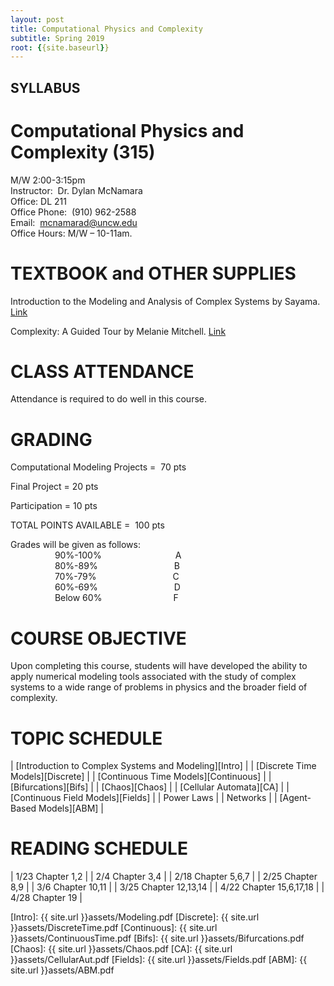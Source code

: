 ```yaml
---
layout: post
title: Computational Physics and Complexity
subtitle: Spring 2019
root: {{site.baseurl}}
---
```


## SYLLABUS

# Computational Physics and Complexity (315)

M/W 2:00-3:15pm  
Instructor:  Dr. Dylan McNamara  
Office: DL 211  
Office Phone:  (910) 962-2588  
Email:  mcnamarad@uncw.edu  
Office Hours: M/W – 10-11am.  

# TEXTBOOK and OTHER SUPPLIES

Introduction to the Modeling and Analysis of Complex Systems by Sayama.  [Link][Book]

Complexity: A Guided Tour by Melanie Mitchell.  [Link][Book2]

# CLASS ATTENDANCE

Attendance is required to do well in this course.  

# GRADING

Computational Modeling Projects     =  70 pts   

Final Project                       =  20 pts

Participation                       =  10 pts

TOTAL POINTS AVAILABLE              =  100 pts

Grades will be given as follows:  
                  90%-100%                              A  
                  80%-89%                               B  
                  70%-79%                               C  
                  60%-69%                               D  
                  Below 60%                             F  


# COURSE OBJECTIVE

Upon completing this course, students will have developed the ability to apply numerical modeling tools associated with the study of complex systems to a wide range of problems in physics and the broader field of complexity.


# TOPIC SCHEDULE

| [Introduction to Complex Systems and Modeling][Intro] |
| [Discrete Time Models][Discrete] |
| [Continuous Time Models][Continuous] |
| [Bifurcations][Bifs] |
| [Chaos][Chaos] |
| [Cellular Automata][CA] |
| [Continuous Field Models][Fields] |
| Power Laws |
| Networks |
| [Agent-Based Models][ABM] |

# READING SCHEDULE

| 1/23 Chapter 1,2 |
| 2/4 Chapter 3,4 |
| 2/18 Chapter 5,6,7 |
| 2/25 Chapter 8,9 |
| 3/6 Chapter 10,11 |
| 3/25 Chapter 12,13,14 |
| 4/22 Chapter 15,6,17,18 |
| 4/28 Chapter 19 |

[Book]: http://textbooks.opensuny.org/introduction-to-the-modeling-and-analysis-of-complex-systems/
[Book2]: https://www.amazon.com/Complexity-Guided-Tour-Melanie-Mitchell/dp/0199798109
[Intro]: {{ site.url }}assets/Modeling.pdf
[Discrete]: {{ site.url }}assets/DiscreteTime.pdf
[Continuous]: {{ site.url }}assets/ContinuousTime.pdf
[Bifs]: {{ site.url }}assets/Bifurcations.pdf
[Chaos]: {{ site.url }}assets/Chaos.pdf
[CA]: {{ site.url }}assets/CellularAut.pdf
[Fields]: {{ site.url }}assets/Fields.pdf
[ABM]: {{ site.url }}assets/ABM.pdf
